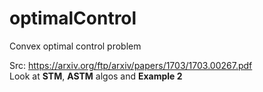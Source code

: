 # optimalControl
Convex optimal control problem

Src:
https://arxiv.org/ftp/arxiv/papers/1703/1703.00267.pdf <br />
Look at <b>STM</b>, <b>ASTM</b> algos and <b>Example 2</b> <br />
